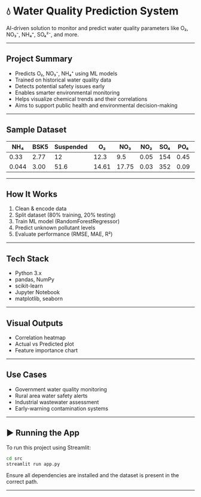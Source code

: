 # 💧 Water Quality Prediction System

AI-driven solution to monitor and predict water quality parameters like O₂, NO₃⁻, NH₄⁺, SO₄²⁻, and more.

---

##  Project Summary

* Predicts O₂, NO₃⁻, NH₄⁺ using ML models
* Trained on historical water quality data
* Detects potential safety issues early
* Enables smarter environmental monitoring
* Helps visualize chemical trends and their correlations
* Aims to support public health and environmental decision-making

---

##  Sample Dataset

| NH₄   | BSK5 | Suspended | O₂    | NO₃   | NO₂  | SO₄ | PO₄  | CL   |
| ----- | ---- | --------- | ----- | ----- | ---- | --- | ---- | ---- |
| 0.33  | 2.77 | 12        | 12.3  | 9.5   | 0.05 | 154 | 0.45 | 289  |
| 0.044 | 3.00 | 51.6      | 14.61 | 17.75 | 0.03 | 352 | 0.09 | 1792 |

---

##  How It Works

1. Clean & encode data
2. Split dataset (80% training, 20% testing)
3. Train ML model (RandomForestRegressor)
4. Predict unknown pollutant levels
5. Evaluate performance (RMSE, MAE, R²)

---

##  Tech Stack

* Python 3.x
* pandas, NumPy
* scikit-learn
* Jupyter Notebook
* matplotlib, seaborn

---

##  Visual Outputs

* Correlation heatmap
* Actual vs Predicted plot
* Feature importance chart

---

##  Use Cases

* Government water quality monitoring
* Rural area water safety alerts
* Industrial wastewater assessment
* Early-warning contamination systems

---

## ▶ Running the App

To run this project using Streamlit:

```bash
cd src
streamlit run app.py
```

Ensure all dependencies are installed and the dataset is present in the correct path.

---


